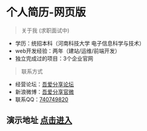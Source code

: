 # 个人简历-网页版

> 关于我  (求职面试中)  

- 学历：统招本科（河南科技大学 电子信息科学与技术）   
- web开发经验：两年（建站/运维/前端开发）
- 独立完成过的项目：3个企业官网   

> 联系方式  

- 经营论坛：[吾爱分享论坛](http://www.wuaishare.cn)  
- 新浪微博：[吾爱分享官微](http://weibo.com/577227117)  
- 联系QQ：[740749820](tencent://message/?uin=740749820&Site=http://www.wuaishare.cn&Menu=yes)

## 演示地址 [点击进入](https://jikesn.github.io/cv/)
